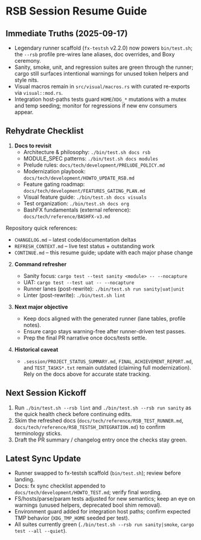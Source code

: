 # RSB Session Resume Guide

## Immediate Truths (2025-09-17)
- Legendary runner scaffold (`fx-testsh` v2.2.0) now powers `bin/test.sh`; the
  `--rsb` profile pre-wires lane aliases, doc overrides, and Boxy ceremony.
- Sanity, smoke, unit, and regression suites are green through the runner; cargo
  still surfaces intentional warnings for unused token helpers and style nits.
- Visual macros remain in `src/visual/macros.rs` with curated re-exports via
  `visual::mod.rs`.
- Integration host-paths tests guard `HOME`/`XDG_*` mutations with a mutex and
  temp seeding; monitor for regressions if new env consumers appear.

## Rehydrate Checklist
1. **Docs to revisit**
   - Architecture & philosophy: `./bin/test.sh docs rsb`
   - MODULE_SPEC patterns: `./bin/test.sh docs modules`
   - Prelude rules: `docs/tech/development/PRELUDE_POLICY.md`
   - Modernization playbook: `docs/tech/development/HOWTO_UPDATE_RSB.md`
   - Feature gating roadmap: `docs/tech/development/FEATURES_GATING_PLAN.md`
   - Visual feature guide: `./bin/test.sh docs visuals`
   - Test organization: `./bin/test.sh docs org`
   - BashFX fundamentals (external reference): `docs/tech/reference/BASHFX-v3.md`

Repository quick references:
- `CHANGELOG.md` – latest code/documentation deltas
- `REFRESH_CONTEXT.md` – live test status + outstanding work
- `CONTINUE.md` – this resume guide; update with each major phase change

2. **Command refresher**
   - Sanity focus: `cargo test --test sanity <module> -- --nocapture`
   - UAT: `cargo test --test uat -- --nocapture`
   - Runner lanes (post-rewrite): `./bin/test.sh run sanity|uat|unit`
   - Linter (post-rewrite): `./bin/test.sh lint`

3. **Next major objective**
   - Keep docs aligned with the generated runner (lane tables, profile notes).
   - Ensure cargo stays warning-free after runner-driven test passes.
   - Prep the final PR narrative once docs/tests settle.

4. **Historical caveat**
   - `.session/PROJECT_STATUS_SUMMARY.md`, `FINAL_ACHIEVEMENT_REPORT.md`, and
     `TEST_TASKS*.txt` remain outdated (claiming full modernization). Rely on the
     docs above for accurate state tracking.

## Next Session Kickoff
1. Run `./bin/test.sh --rsb lint` and `./bin/test.sh --rsb run sanity` as the
   quick health check before continuing edits.
2. Skim the refreshed docs (`docs/tech/reference/RSB_TEST_RUNNER.md`,
   `docs/tech/reference/RSB_TESTSH_INTEGRATION.md`) to confirm terminology
   sticks.
3. Draft the PR summary / changelog entry once the checks stay green.

## Latest Sync Update
- Runner swapped to fx-testsh scaffold (`bin/test.sh`); review before landing.
- Docs: fx sync checklist appended to `docs/tech/development/HOWTO_TEST.md`; verify final wording.
- FS/hosts/parse/param tests adjusted for new semantics; keep an eye on warnings (unused helpers, deprecated bool shim removal).
- Environment guard added for integration host paths; confirm expected TMP behavior (`XDG_TMP_HOME` seeded per test).
- All suites currently green (`./bin/test.sh --rsb run sanity|smoke`, `cargo test --all --quiet`).
